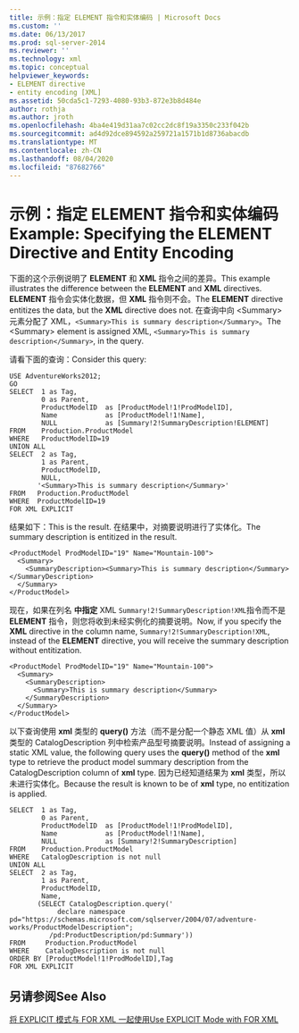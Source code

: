 ```yaml
---
title: 示例：指定 ELEMENT 指令和实体编码 | Microsoft Docs
ms.custom: ''
ms.date: 06/13/2017
ms.prod: sql-server-2014
ms.reviewer: ''
ms.technology: xml
ms.topic: conceptual
helpviewer_keywords:
- ELEMENT directive
- entity encoding [XML]
ms.assetid: 50cda5c1-7293-4080-93b3-872e3b8d484e
author: rothja
ms.author: jroth
ms.openlocfilehash: 4ba4e419d31aa7c02cc2dc8f19a3350c233f042b
ms.sourcegitcommit: ad4d92dce894592a259721a1571b1d8736abacdb
ms.translationtype: MT
ms.contentlocale: zh-CN
ms.lasthandoff: 08/04/2020
ms.locfileid: "87682766"
---
```

# <a name="example-specifying-the-element-directive-and-entity-encoding"></a><span data-ttu-id="3d331-102">示例：指定 ELEMENT 指令和实体编码</span><span class="sxs-lookup"><span data-stu-id="3d331-102">Example: Specifying the ELEMENT Directive and Entity Encoding</span></span>
  <span data-ttu-id="3d331-103">下面的这个示例说明了 **ELEMENT** 和 **XML** 指令之间的差异。</span><span class="sxs-lookup"><span data-stu-id="3d331-103">This example illustrates the difference between the **ELEMENT** and **XML** directives.</span></span> <span data-ttu-id="3d331-104">**ELEMENT** 指令会实体化数据，但 **XML** 指令则不会。</span><span class="sxs-lookup"><span data-stu-id="3d331-104">The **ELEMENT** directive entitizes the data, but the **XML** directive does not.</span></span> <span data-ttu-id="3d331-105">在查询中向 \<Summary> 元素分配了 XML，`<Summary>This is summary description</Summary>`。</span><span class="sxs-lookup"><span data-stu-id="3d331-105">The \<Summary> element is assigned XML, `<Summary>This is summary description</Summary>`, in the query.</span></span>  
  
 <span data-ttu-id="3d331-106">请看下面的查询：</span><span class="sxs-lookup"><span data-stu-id="3d331-106">Consider this query:</span></span>  
  
```  
USE AdventureWorks2012;  
GO  
SELECT  1 as Tag,  
        0 as Parent,  
        ProductModelID  as [ProductModel!1!ProdModelID],  
        Name            as [ProductModel!1!Name],  
        NULL            as [Summary!2!SummaryDescription!ELEMENT]  
FROM    Production.ProductModel  
WHERE   ProductModelID=19  
UNION ALL  
SELECT  2 as Tag,  
        1 as Parent,  
        ProductModelID,  
        NULL,  
       '<Summary>This is summary description</Summary>'  
FROM   Production.ProductModel  
WHERE  ProductModelID=19  
FOR XML EXPLICIT  
```  
  
 <span data-ttu-id="3d331-107">结果如下：</span><span class="sxs-lookup"><span data-stu-id="3d331-107">This is the result.</span></span> <span data-ttu-id="3d331-108">在结果中，对摘要说明进行了实体化。</span><span class="sxs-lookup"><span data-stu-id="3d331-108">The summary description is entitized in the result.</span></span>  
  
```  
<ProductModel ProdModelID="19" Name="Mountain-100">  
  <Summary>  
    <SummaryDescription><Summary>This is summary description</Summary></SummaryDescription>  
  </Summary>  
</ProductModel>  
```  
  
 <span data-ttu-id="3d331-109">现在，如果在列名 **中指定** XML `Summary!2!SummaryDescription!XML`指令而不是 **ELEMENT** 指令，则您将收到未经实例化的摘要说明。</span><span class="sxs-lookup"><span data-stu-id="3d331-109">Now, if you specify the **XML** directive in the column name, `Summary!2!SummaryDescription!XML`, instead of the **ELEMENT** directive, you will receive the summary description without entitization.</span></span>  
  
```  
<ProductModel ProdModelID="19" Name="Mountain-100">  
  <Summary>  
    <SummaryDescription>  
      <Summary>This is summary description</Summary>  
    </SummaryDescription>  
  </Summary>  
</ProductModel>  
```  
  
 <span data-ttu-id="3d331-110">以下查询使用 **xml** 类型的 **query()** 方法（而不是分配一个静态 XML 值）从 **xml** 类型的 CatalogDescription 列中检索产品型号摘要说明。</span><span class="sxs-lookup"><span data-stu-id="3d331-110">Instead of assigning a static XML value, the following query uses the **query()** method of the **xml** type to retrieve the product model summary description from the CatalogDescription column of **xml** type.</span></span> <span data-ttu-id="3d331-111">因为已经知道结果为 **xml** 类型，所以未进行实体化。</span><span class="sxs-lookup"><span data-stu-id="3d331-111">Because the result is known to be of **xml** type, no entitization is applied.</span></span>  
  
```  
SELECT  1 as Tag,  
        0 as Parent,  
        ProductModelID  as [ProductModel!1!ProdModelID],  
        Name            as [ProductModel!1!Name],  
        NULL            as [Summary!2!SummaryDescription]  
FROM    Production.ProductModel  
WHERE   CatalogDescription is not null  
UNION ALL  
SELECT  2 as Tag,  
        1 as Parent,  
        ProductModelID,  
        Name,  
       (SELECT CatalogDescription.query('  
            declare namespace pd="https://schemas.microsoft.com/sqlserver/2004/07/adventure-works/ProductModelDescription";  
          /pd:ProductDescription/pd:Summary'))  
FROM     Production.ProductModel  
WHERE    CatalogDescription is not null  
ORDER BY [ProductModel!1!ProdModelID],Tag  
FOR XML EXPLICIT  
```  
  
## <a name="see-also"></a><span data-ttu-id="3d331-112">另请参阅</span><span class="sxs-lookup"><span data-stu-id="3d331-112">See Also</span></span>  
 [<span data-ttu-id="3d331-113">将 EXPLICIT 模式与 FOR XML 一起使用</span><span class="sxs-lookup"><span data-stu-id="3d331-113">Use EXPLICIT Mode with FOR XML</span></span>](use-explicit-mode-with-for-xml.md)  
  
  
